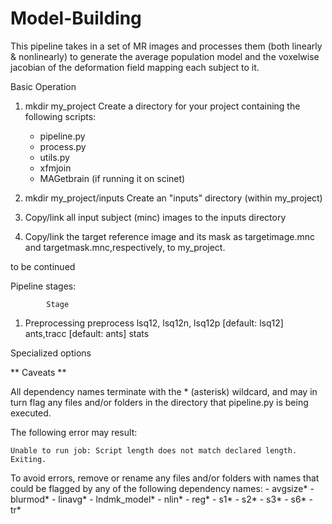 Model-Building
==============

This pipeline takes in a set of MR images and processes them (both linearly & nonlinearly) to generate the average 
population model and the voxelwise jacobian of the deformation field mapping each subject to it.


Basic Operation

1.  mkdir my_project
    Create a directory for your project containing the following scripts:
       - pipeline.py
       - process.py
       - utils.py
       - xfmjoin
       - MAGetbrain (if running it on scinet)

2. mkdir my_project/inputs
   Create an "inputs" directory (within my_project)
   
3. Copy/link all input subject (minc) images to the inputs directory

4. Copy/link the target reference image and its mask as targetimage.mnc and targetmask.mnc,respectively, to my_project.  

to be continued



Pipeline stages: 

            Stage       
1. Preprocessing  preprocess
lsq12, lsq12n, lsq12p  [default: lsq12]
ants,tracc             [default: ants]
stats



Specialized options






** Caveats **

All dependency names terminate with the * (asterisk) wildcard, and may in turn flag any
files and/or folders in the directory that pipeline.py is being executed. 

The following error may result:
    
    Unable to run job: Script length does not match declared length.
    Exiting.

To avoid errors, remove or rename any files and/or folders with names that could be flagged by 
any of the following dependency names:
        - avgsize*
        - blurmod*
        - linavg*
        - lndmk_model*
        - nlin*
        - reg*
        - s1*
        - s2*
        - s3*
        - s6*
        - tr*
        
